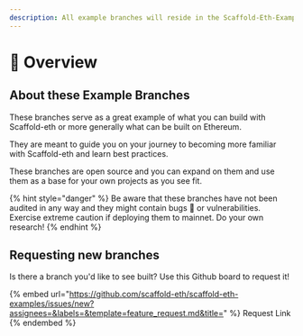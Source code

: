 ```yaml
---
description: All example branches will reside in the Scaffold-Eth-Examples repository.
---
```


# 👀 Overview

## About these Example Branches

These branches serve as a great example of what you can build with Scaffold-eth or more generally what can be built on Ethereum.&#x20;

They are meant to guide you on your journey to becoming more familiar with Scaffold-eth and learn best practices.&#x20;

These branches are open source and you can expand on them and use them as a base for your own projects as you see fit.

{% hint style="danger" %}
Be aware that these branches have not been audited in any way and they might contain bugs 🐞 or vulnerabilities. Exercise extreme caution if deploying them to mainnet. Do your own research!
{% endhint %}

## Requesting new branches

Is there a branch you'd like to see built? Use this Github board to request it!&#x20;

{% embed url="https://github.com/scaffold-eth/scaffold-eth-examples/issues/new?assignees=&labels=&template=feature_request.md&title=" %}
Request Link
{% endembed %}

